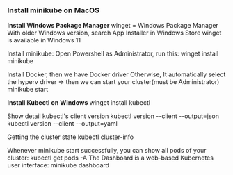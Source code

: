 ### Install minikube on MacOS ###
**Install Windows Package Manager**
winget = Windows Package Manager
With older Windows version, search App Installer in Windows Store
winget is available in Windows 11

Install minikube:
Open Powershell as Administrator, run this:
winget install minikube

Install Docker, then we have Docker driver 
Otherwise, It automatically select the hyperv driver
=> then we can start your cluster(must be Administrator)
minikube start

**Install Kubectl on Windows** 
winget install kubectl

Show detail kubectl's client version
kubectl version --client --output=json
kubectl version --client --output=yaml

Getting the cluster state
kubectl cluster-info

Whenever minikube start successfully, you can show all pods of your cluster:
kubectl get pods -A
The Dashboard is a web-based Kubernetes user interface:
minikube dashboard



